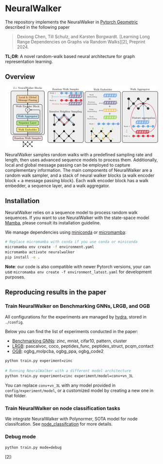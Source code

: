 # NeuralWalker

The repository implements the NeuralWalker in [Pytorch Geometric][1] described in the following paper

>Dexiong Chen, Till Schulz, and Karsten Borgwardt.
[Learning Long Range Dependencies on Graphs via Random Walks][2], Preprint 2024.

**TL;DR**: A novel random-walk based neural architecture for graph representation learning.

## Overview

![NeuralWalker](images/overview.png)

NeuralWalker samples random walks with a predefined sampling rate and length, then uses advanced sequence models to process them. 
Additionally, local and global message passing can be employed to capture complementary information.
The main components of NeuralWalker are a random walk sampler, and a stack of neural walker blocks (a walk encoder block + a message passing block).
Each walk encoder block has a walk embedder, a sequence layer, and a walk aggregator.

## Installation

NeuralWalker relies on a sequence model to process random walk sequences. If you want to use NeuralWalker with the state-space model [Mamba](https://github.com/state-spaces/mamba),
please consult its installation guideline.

We manage dependencies using [miniconda](https://docs.conda.io/projects/miniconda/en/latest) or [micromamba](https://mamba.readthedocs.io/en/latest/installation/micromamba-installation.html):

```bash
# Replace micromamba with conda if you use conda or miniconda
micromamba env create -f environment.yaml 
micromamba activate neuralwalker
pip install -e .
```

__Note__: our code is also compatible with newer Pytorch versions, your can use `micromamba env create -f environment_latest.yaml` for development purposes.

## Reproducing results in the paper

### Train NeuralWalker on Benchmarking GNNs, LRGB, and OGB

All configurations for the experiments are managed by [hydra](https://hydra.cc/), stored in `./config`.

Below you can find the list of experiments conducted in the paper:

- [Benchmarking GNNs](https://pytorch-geometric.readthedocs.io/en/latest/generated/torch_geometric.datasets.GNNBenchmarkDataset.html#torch_geometric.datasets.GNNBenchmarkDataset): zinc, mnist, cifar10, pattern, cluster
- [LRGB](https://pytorch-geometric.readthedocs.io/en/latest/generated/torch_geometric.datasets.LRGBDataset.html#torch_geometric.datasets.LRGBDataset): pascalvoc, coco, peptides_func, peptides_struct, pcqm_contact
- [OGB](https://ogb.stanford.edu/docs/graphprop/): ogbg_molpcba, ogbg_ppa, ogbg_code2

```bash
python train.py experiment=zinc

# Running NeuralWalker with a different model architecture
python train.py experiment=zinc experiment/model=conv+vn_3L
```

You can replace `conv+vn_3L` with any model provided in `config/experiment/model`, or a customized model by creating a new one in that folder.

### Train NeuralWalker on node classification tasks

We integrate NeuralWalker with Polynormer, SOTA model for node classifcation. See [node_classifcation](./node_classification) for more details.


### Debug mode

```bash
python train.py mode=debug
```


[1]: https://pytorch-geometric.readthedocs.io/
[2]: 